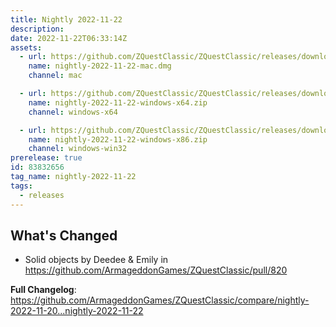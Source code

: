 ```yaml
---
title: Nightly 2022-11-22
description: 
date: 2022-11-22T06:33:14Z
assets: 
  - url: https://github.com/ZQuestClassic/ZQuestClassic/releases/download/nightly-2022-11-22/nightly-2022-11-22-mac.dmg
    name: nightly-2022-11-22-mac.dmg
    channel: mac

  - url: https://github.com/ZQuestClassic/ZQuestClassic/releases/download/nightly-2022-11-22/nightly-2022-11-22-windows-x64.zip
    name: nightly-2022-11-22-windows-x64.zip
    channel: windows-x64

  - url: https://github.com/ZQuestClassic/ZQuestClassic/releases/download/nightly-2022-11-22/nightly-2022-11-22-windows-x86.zip
    name: nightly-2022-11-22-windows-x86.zip
    channel: windows-win32
prerelease: true
id: 83832656
tag_name: nightly-2022-11-22
tags:
  - releases
---
```


## What's Changed
* Solid objects by Deedee & Emily in https://github.com/ArmageddonGames/ZQuestClassic/pull/820


**Full Changelog**: https://github.com/ArmageddonGames/ZQuestClassic/compare/nightly-2022-11-20...nightly-2022-11-22
